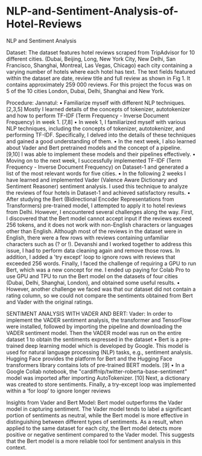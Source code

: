 # NLP-and-Sentiment-Analysis-of-Hotel-Reviews
NLP and Sentiment Analysis

Dataset: 
The dataset features hotel reviews scraped from TripAdvisor for 10 different cities. (Dubai, Beijing, Long, New York City, New Delhi, San Francisco, Shanghai, Montreal, Las Vegas, Chicago) each city containing a varying number of hotels where each hotel has text. The text fields featured within the dataset are date, review title and full review as shown in Fig 1. It contains approximately 259 000 reviews. For this project the focus was on 5 of the 10 cities London, Dubai, Delhi, Shanghai and New York. 

Procedure:
Jannatul: 
•	Familiarize myself with different NLP techniques. [2,3,5] Mostly I learned details of the concepts of tokenizer, autotokenizer and how to perform TF-IDF (Term Frequency - Inverse Document Frequency) in week 1. [7,8] 
•	In week 1, I familiarized myself with various NLP techniques, including the concepts of tokenizer, autotokenizer, and performing TF-IDF. Specifically, I delved into the details of these techniques and gained a good understanding of them. 
•	In the next week, I also learned about Vader and Bert pretrained models and the concept of a pipeline. [9,10] I was able to implement these models and their pipelines effectively.
•	Moving on to the next week, I successfully implemented TF-IDF (Term Frequency - Inverse Document Frequency) on Dataset-1 and generated a list of the most relevant words for five cities.
•	In the following 2 weeks I have learned and implemented Vader (Valence Aware Dictionary and Sentiment Reasoner) sentiment analysis. I used this technique to analyze the reviews of four hotels in Dataset-1 and achieved satisfactory results.
•	After studying the Bert (Bidirectional Encoder Representations from Transformers) pre-trained model, I attempted to apply it to hotel reviews from Delhi. However, I encountered several challenges along the way. First, I discovered that the Bert model cannot accept input if the reviews exceed 256 tokens, and it does not work with non-English characters or languages other than English. Although most of the reviews in the dataset were in English, there were a few rows with reviews containing unfamiliar characters such as (? or !). Devanshi and I worked together to address this issue, I had to perform data cleaning again and remove those rows. In addition, I added a 'try except' loop to ignore rows with reviews that exceeded 256 words. Finally, I faced the challenge of requiring a GPU to run Bert, which was a new concept for me. I ended up paying for Colab Pro to use GPU and TPU to run the Bert model on the datasets of four cities (Dubai, Delhi, Shanghai, London), and obtained some useful results.
•	However, another challenge we faced was that our dataset did not contain a rating column, so we could not compare the sentiments obtained from Bert and Vader with the original ratings.

SENTIMENT ANALYSIS WITH VADER AND BERT:
Vader: In order to implement the VADER sentiment analysis, the transformer and TensorFlow 
were installed, followed by importing the pipeline and downloading the VADER sentiment 
model. Then the VADER model was run on the entire dataset 1 to obtain the sentiments 
expressed in the dataset
• Bert is a pre-trained deep learning model which is developed by Google. This model is used 
for natural language processing (NLP) tasks, e.g., sentiment analysis. Hugging Face provides 
the platform for Bert and the Hugging Face transformers library contains lots of pre-trained 
BERT models.
[9] 
• In a Google Collab notebook, the "cardiffnlp/twitter-roberta-base-sentiment" model was 
imported after importing AutoTokenizer. [10] Next, a dictionary was created to store 
sentiments. Finally, a try-except loop was implemented within a ‘for loop’ to ignore longer 
reviews

Insights from Vader and Bert Model:
Bert model outperforms the Vader model in capturing sentiment. The Vader model tends to label a significant portion of sentiments as neutral, while the Bert model is more effective in distinguishing between different types of sentiments. As a result, when applied to the same dataset for each city, the Bert model detects more positive or negative sentiment compared to the Vader model. This suggests that the Bert model is a more reliable tool for sentiment analysis in this context.


